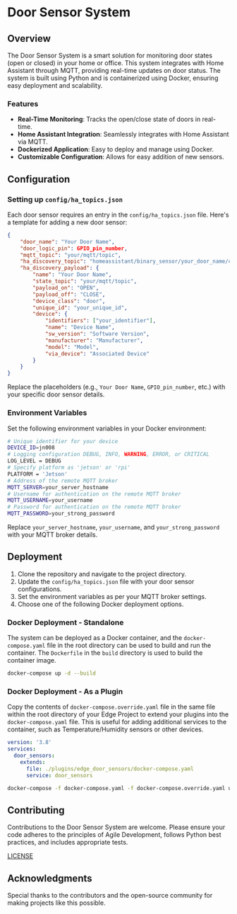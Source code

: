 # Door Sensor System

## Overview

The Door Sensor System is a smart solution for monitoring door states (open or closed) in your home or office. This system integrates with Home Assistant through MQTT, providing real-time updates on door status. The system is built using Python and is containerized using Docker, ensuring easy deployment and scalability.

### Features
- **Real-Time Monitoring**: Tracks the open/close state of doors in real-time.
- **Home Assistant Integration**: Seamlessly integrates with Home Assistant via MQTT.
- **Dockerized Application**: Easy to deploy and manage using Docker.
- **Customizable Configuration**: Allows for easy addition of new sensors.

## Configuration

### Setting up `config/ha_topics.json`

Each door sensor requires an entry in the `config/ha_topics.json` file. Here's a template for adding a new door sensor:

```json
{
    "door_name": "Your Door Name",
    "door_logic_pin": GPIO_pin_number,
    "mqtt_topic": "your/mqtt/topic",
    "ha_discovery_topic": "homeassistant/binary_sensor/your_door_name/config",
    "ha_discovery_payload": {
        "name": "Your Door Name",
        "state_topic": "your/mqtt/topic",
        "payload_on": "OPEN",
        "payload_off": "CLOSE",
        "device_class": "door",
        "unique_id": "your_unique_id",
        "device": {
            "identifiers": ["your_identifier"],
            "name": "Device Name",
            "sw_version": "Software Version",
            "manufacturer": "Manufacturer",
            "model": "Model",
            "via_device": "Associated Device"
        }
    }
}
```

Replace the placeholders (e.g., `Your Door Name`, `GPIO_pin_number`, etc.) with your specific door sensor details.

### Environment Variables

Set the following environment variables in your Docker environment:

```bash
# Unique identifier for your device
DEVICE_ID=jn008
# Logging configuration DEBUG, INFO, WARNING, ERROR, or CRITICAL
LOG_LEVEL = DEBUG
# Specify platform as 'jetson' or 'rpi'
PLATFORM = 'Jetson'
# Address of the remote MQTT broker
MQTT_SERVER=your_server_hostname
# Username for authentication on the remote MQTT broker
MQTT_USERNAME=your_username
# Password for authentication on the remote MQTT broker
MQTT_PASSWORD=your_strong_password
```

Replace `your_server_hostname`, `your_username`, and `your_strong_password` with your MQTT broker details.

## Deployment

1. Clone the repository and navigate to the project directory.
2. Update the `config/ha_topics.json` file with your door sensor configurations.
3. Set the environment variables as per your MQTT broker settings.
4. Choose one of the following Docker deployment options.


### Docker Deployment - Standalone

The system can be deployed as a Docker container, and the `docker-compose.yaml` file in the root directory can be used to build and run the container. The `Dockerfile` in the `build` directory is used to build the container image.

```bash
docker-compose up -d --build
```

### Docker Deployment - As a Plugin

Copy the contents of `docker-compose.override.yaml` file in the same file within the root directory of your Edge Project to extend your plugins into the `docker-compose.yaml` file. This is useful for adding additional services to the container, such as Temperature/Humidity sensors or other devices.

```yaml
version: '3.8'
services:
  door_sensors:
    extends:
      file: ./plugins/edge_door_sensors/docker-compose.yaml
      service: door_sensors
```

```bash
docker-compose -f docker-compose.yaml -f docker-compose.override.yaml up -d --build
```

## Contributing

Contributions to the Door Sensor System are welcome. Please ensure your code adheres to the principles of Agile Development, follows Python best practices, and includes appropriate tests.

[LICENSE](./LICENSE)

## Acknowledgments

Special thanks to the contributors and the open-source community for making projects like this possible.